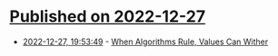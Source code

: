 # [Published on 2022-12-27](index.md)

* [2022-12-27, 19:53:49](https://news.ycombinator.com/item?id=34152978) - [When Algorithms Rule, Values Can Wither](https://sloanreview.mit.edu/article/when-algorithms-rule-values-can-wither/)
